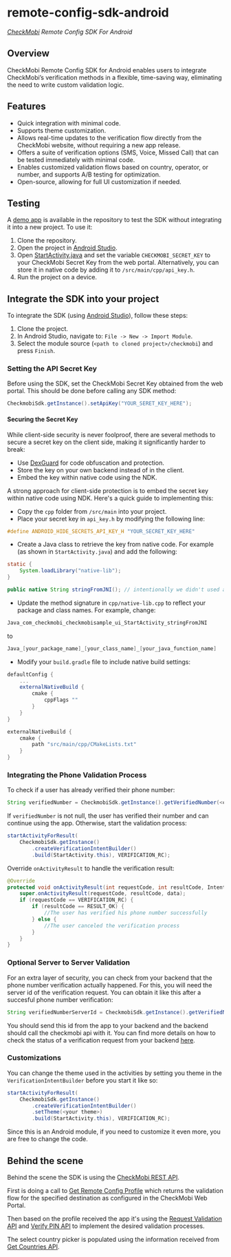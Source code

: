 # remote-config-sdk-android

*[CheckMobi][1] Remote Config SDK For Android*

## Overview

CheckMobi Remote Config SDK for Android enables users to integrate CheckMobi’s verification methods in a flexible, time-saving way, eliminating the need to write custom validation logic.

## Features

- Quick integration with minimal code.
- Supports theme customization.
- Allows real-time updates to the verification flow directly from the CheckMobi website, without requiring a new app release.
- Offers a suite of verification options (SMS, Voice, Missed Call) that can be tested immediately with minimal code.
- Enables customized validation flows based on country, operator, or number, and supports A/B testing for optimization.
- Open-source, allowing for full UI customization if needed.

## Testing

A [demo app][2] is available in the repository to test the SDK without integrating it into a new project. To use it:

1. Clone the repository.
2. Open the project in [Android Studio][3].
3. Open [StartActivity.java][4] and set the variable `CHECKMOBI_SECRET_KEY` to your CheckMobi Secret Key from the web portal. Alternatively, you can store it in native code by adding it to `/src/main/cpp/api_key.h`.
4. Run the project on a device.

## Integrate the SDK into your project

To integrate the SDK (using [Android Studio][3]), follow these steps:

1. Clone the project.
2. In Android Studio, navigate to: `File -> New -> Import Module`.
3. Select the module source (`<path to cloned project>/checkmobi`) and press `Finish`.

### Setting the API Secret Key

Before using the SDK, set the CheckMobi Secret Key obtained from the web portal. This should be done before calling any SDK method:

```java
CheckmobiSdk.getInstance().setApiKey("YOUR_SERET_KEY_HERE");
```

#### Securing the Secret Key

While client-side security is never foolproof, there are several methods to secure a secret key on the client side, making it significantly harder to break:

- Use [DexGuard][11] for code obfuscation and protection.
- Store the key on your own backend instead of in the client.
- Embed the key within native code using the NDK.

A strong approach for client-side protection is to embed the secret key within native code using NDK. Here's a quick guide to implementing this:

- Copy the `cpp` folder from `/src/main` into your project.
- Place your secret key in `api_key.h` by modifying the following line:
```cpp
#define ANDROID_HIDE_SECRETS_API_KEY_H "YOUR_SECRET_KEY_HERE"
```
- Create a Java class to retrieve the key from native code. For example (as shown in `StartActivity.java`) and add the following:

```java
static {
    System.loadLibrary("native-lib");
}

public native String stringFromJNI(); // intentionally we didn't used an explicit name like getSecretKey
```
- Update the method signature in `cpp/native-lib.cpp` to reflect your package and class names. For example, change:
```cpp
Java_com_checkmobi_checkmobisample_ui_StartActivity_stringFromJNI
```
to
```cpp
Java_[your_package_name]_[your_class_name]_[your_java_function_name]
```

- Modify your `build.gradle` file to include native build settings:

```gradle
defaultConfig {
    ...
    externalNativeBuild {
        cmake {
            cppFlags ""
        }
    }
}

externalNativeBuild {
    cmake {
        path "src/main/cpp/CMakeLists.txt"
    }
}
```

### Integrating the Phone Validation Process

To check if a user has already verified their phone number:

```java
String verifiedNumber = CheckmobiSdk.getInstance().getVerifiedNumber(<context>);
```

If `verifiedNumber` is not null, the user has verified their number and can continue using the app. Otherwise, start the validation process:

```java
startActivityForResult(
    CheckmobiSdk.getInstance()
        .createVerificationIntentBuilder()
        .build(StartActivity.this), VERIFICATION_RC);
```

Override `onActivityResult` to handle the verification result:

```java
@Override
protected void onActivityResult(int requestCode, int resultCode, Intent data) {
    super.onActivityResult(requestCode, resultCode, data);
    if (requestCode == VERIFICATION_RC) {
        if (resultCode == RESULT_OK) {
            //The user has verified his phone number successfully
        } else {
            //The user canceled the verification process
        }
    }
}
```

### Optional Server to Server Validation

For an extra layer of security, you can check from your backend that the phone number verification actually happened. For this, you will need the server id of the verification request. You can obtain it like this after a succesful phone number verification:

```java
String verifiedNumberServerId = CheckmobiSdk.getInstance().getVerifiedNumberServerId(<context>);
```

You should send this id from the app to your backend and the backend should call the checkmobi api with it. You can find more details on how to check the status of a verification request from your backend [here][10].

### Customizations

You can change the theme used in the activities by setting you theme in the `VerificationIntentBuilder` before you start it like so:

```java
startActivityForResult(
    CheckmobiSdk.getInstance()
        .createVerificationIntentBuilder()
        .setTheme(<your theme>)
        .build(StartActivity.this), VERIFICATION_RC);
```

Since this is an Android module, if you need to customize it even more, you are free to change the code.

## Behind the scene

Behind the scene the SDK is using the [CheckMobi REST API][5].

First is doing a call to [Get Remote Config Profile][6] which returns the validation flow for the specified destination as
configured in the CheckMobi Web Portal.

Then based on the profile received the app it's using the [Request Validation API][7] and [Verify PIN API][8] to implement the desired validation processes.

The select country picker is populated using the information received from [Get Countries API][9].

[1]:https://checkmobi.com/
[2]:https://github.com/checkmobi/remote-config-sdk-android/tree/master/app/src/main/java/com/checkmobi/checkmobisample/ui
[3]:https://developer.android.com/studio
[4]:https://github.com/checkmobi/remote-config-sdk-android/blob/master/app/src/main/java/com/checkmobi/checkmobisample/ui/StartActivity.java
[5]:https://checkmobi.com/documentation/api-reference/
[6]:https://checkmobi.com/documentation/api-reference/#get-remote-config-profile
[7]:https://checkmobi.com/documentation/api-reference/#request-validation
[8]:https://checkmobi.com/documentation/api-reference/#verify-pin
[9]:https://checkmobi.com/documentation/api-reference/#get-available-countries
[10]:https://checkmobi.com/documentation/api-reference/#get-validation-status
[11]:https://www.guardsquare.com/dexguard
